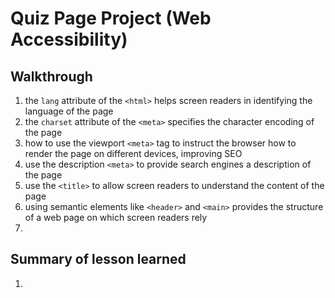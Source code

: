 # Quiz Page Project (Web Accessibility)

## Walkthrough

1. the `lang` attribute of the `<html>` helps screen readers in identifying the
   language of the page
2. the `charset` attribute of the `<meta>` specifies the character encoding of
   the page
3. how to use the viewport `<meta>` tag to instruct the browser how to render
   the page on different devices, improving SEO
4. use the description `<meta>` to provide search engines a description of
   the page
5. use the `<title>` to allow screen readers to understand the content of the
   page
6. using semantic elements like `<header>` and `<main>` provides the structure
   of a web page on which screen readers rely
7.

## Summary of lesson learned

1.
